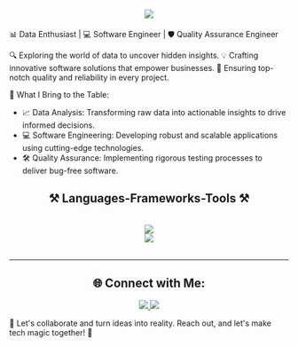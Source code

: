 <h1 align="center">
    <img src="https://readme-typing-svg.herokuapp.com/?font=Righteous&size=35&center=true&vCenter=true&width=500&height=70&duration=4000&lines=Hi+There!+👋;+I'm+Uzoma!;" />
</h1>

📊 Data Enthusiast | 💻 Software Engineer | 🛡️ Quality Assurance Engineer

🔍 Exploring the world of data to uncover hidden insights.
💡 Crafting innovative software solutions that empower businesses.
🔧 Ensuring top-notch quality and reliability in every project.

🌟 What I Bring to the Table:
- 📈 Data Analysis: Transforming raw data into actionable insights to drive informed decisions.
- 💻 Software Engineering: Developing robust and scalable applications using cutting-edge technologies.
- 🛠️ Quality Assurance: Implementing rigorous testing processes to deliver bug-free software.


<h2 align="center">⚒️ Languages-Frameworks-Tools ⚒️</h2>
<br/>
<div align="center">
    <img src="https://skillicons.dev/icons?i=nodejs,github,python,javascript,aws,azure,firebase,mongodb,nextjs,visualstudio" /><br>
    <img src="https://skillicons.dev/icons?i=react,r,bootstrap,postgresql,html,css,vscode,django,tailwind,git,windows,cs" />
</div>

<br/>
<hr/>

<h2 align="center">🌐 Connect with Me:</h2>
<div align="center"> 
  <a href="https://www.linkedin.com/in/uzoma-nwachukwu-261856179" target="_blank">
    <img src="https://img.shields.io/badge/LinkedIn-0077B5?style=for-the-badge&logo=linkedin&logoColor=white" target="_blank" />
  </a>
  <a href="https://twitter.com/uzomzii" target="_blank">
     <img src="https://img.shields.io/twitter/follow/uzomzii?style=for-the-badge&logo=x" target="_blank" /> <!-- sqlite, safari, google-chrome are other good icon options -->
  </a>
</div>

🌟 Let's collaborate and turn ideas into reality. Reach out, and let's make tech magic together! 🌟
